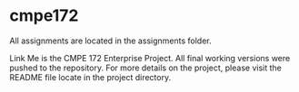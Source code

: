 # cmpe172

All assignments are located in the assignments folder.

Link Me is the CMPE 172 Enterprise Project. All final working versions were pushed to the repository. For more details on the project, please visit the README file locate in the project directory.
